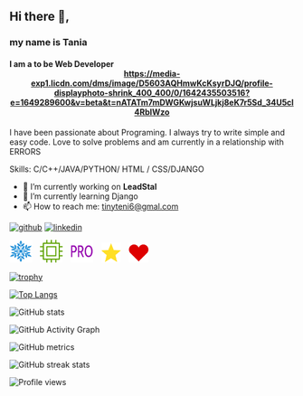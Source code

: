 
## Hi there 👋, 
###            my name is Tania
#### I am a to be Web Developer<center> https://media-exp1.licdn.com/dms/image/D5603AQHmwKcKsyrDJQ/profile-displayphoto-shrink_400_400/0/1642435503516?e=1649289600&v=beta&t=nATATm7mDWGKwjsuWLjkj8eK7r5Sd_34U5cl4RbIWzo </center>

I have been passionate about Programing. I always try to write simple and easy code.
Love to solve problems and am currently in a relationship with ERRORS

Skills: C/C++/JAVA/PYTHON/ HTML / CSS/DJANGO

- 🔭 I’m currently working on <b>LeadStal</b> 
- 🌱 I’m currently learning Django 
- 📫 How to reach me: tinyteni6@gmal.com 


[<img src='https://cdn.jsdelivr.net/npm/simple-icons@3.0.1/icons/github.svg' alt='github' height='40'>](https://github.com/https://github.com/TahminaTania)  [<img src='https://cdn.jsdelivr.net/npm/simple-icons@3.0.1/icons/linkedin.svg' alt='linkedin' height='40'>](https://www.linkedin.com/in/https://www.linkedin.com/in/tahmina-tania//)  

<a href='https://archiveprogram.github.com/'><img src='https://raw.githubusercontent.com/acervenky/animated-github-badges/master/assets/acbadge.gif' width='40' height='40'></a> <a href='https://docs.github.com/en/developers'><img src='https://raw.githubusercontent.com/acervenky/animated-github-badges/master/assets/devbadge.gif' width='40' height='40'></a> <a href='https://github.com/pricing'><img src='https://raw.githubusercontent.com/acervenky/animated-github-badges/master/assets/pro.gif' width='40' height='40'></a> <a href='https://stars.github.com/'><img src='https://raw.githubusercontent.com/acervenky/animated-github-badges/master/assets/starbadge.gif' width='35' height='35'></a> <a href='https://docs.github.com/en/github/supporting-the-open-source-community-with-github-sponsors'><img src='https://raw.githubusercontent.com/acervenky/animated-github-badges/master/assets/sponsorbadge.gif' width='35' height='35'></a> 

[![trophy](https://github-profile-trophy.vercel.app/?username=https://github.com/TahminaTania)](https://github.com/ryo-ma/github-profile-trophy)

[![Top Langs](https://github-readme-stats.vercel.app/api/top-langs/?username=https://github.com/TahminaTania)](https://github.com/anuraghazra/github-readme-stats)

![GitHub stats](https://github-readme-stats.vercel.app/api?username=https://github.com/TahminaTania&show_icons=true&count_private=true)  

![GitHub Activity Graph](https://activity-graph.herokuapp.com/graph?username=https://github.com/TahminaTania)  

![GitHub metrics](https://metrics.lecoq.io/https://github.com/TahminaTania)  

![GitHub streak stats](https://github-readme-streak-stats.herokuapp.com/?user=https://github.com/TahminaTania)  

![Profile views](https://gpvc.arturio.dev/https://github.com/TahminaTania)  
